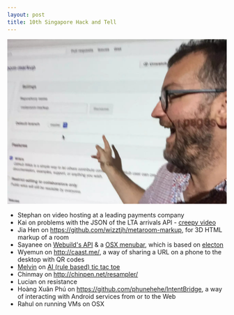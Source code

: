 ```yaml
---
layout: post
title: 10th Singapore Hack and Tell
---
```


<img src="/assets/images/meta-room-make-public.jpg" alt="meta-room made public">

* Stephan on video hosting at a leading payments company
* Kai on problems with the JSON of the LTA arrivals API - [creepy video](https://youtu.be/CaSTJM5UEj8)
* Jia Hen on <https://github.com/wizztjh/metaroom-markup>, for 3D HTML markup of a room
* Sayanee on [Webuild's API](https://github.com/webuildsg/webuild#api-version-1) & a [OSX menubar](https://github.com/webuildsg/osx), which is based on [electon](http://electron.atom.io/)
* Wyemun on <http://caast.me/>, a way of sharing a URL on a phone to the desktop with QR codes
* [Melvin](http://melvinzhang.net/) on [AI (rule based) tic tac toe](https://github.com/melvinzhang/rule-based-ttt)
* Chinmay on <http://chinpen.net/resampler/>
* Lucian on resistance
* Hoàng Xuân Phú on <https://github.com/phunehehe/IntentBridge>, a way of interacting with Android services from or to the Web
* Rahul on running VMs on OSX
